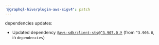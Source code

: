 ```yaml
---
'@graphql-hive/plugin-aws-sigv4': patch
---
```


dependencies updates: 

- Updated dependency [`@aws-sdk/client-sts@^3.907.0` ↗︎](https://www.npmjs.com/package/@aws-sdk/client-sts/v/3.907.0) (from `^3.906.0`, in `dependencies`)

